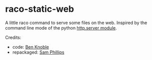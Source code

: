 # raco-static-web

A little raco command to serve some files on the web.  Inspired by the command
line mode of the python [http.server module](https://docs.python.org/3/library/http.server.html).

Credits:
 - code: [Ben Knoble](https://github.com/benknoble)
 - repackaged: [Sam Phillips](https://github.com/samdphillips)
